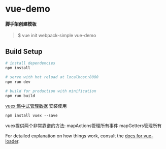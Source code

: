# vue-demo


#### 脚手架创建模板
>$ vue init webpack-simple vue-demo


## Build Setup

``` bash
# install dependencies
npm install

# serve with hot reload at localhost:8080
npm run dev

# build for production with minification
npm run build
```

[vuex:集中式管理数据](http://vuex.vuejs.org/)
安装使用

```
npm install vuex --save

```
vuex提供两个非常靠谱的方法: mapActions管理所有事件  mapGetters管理所有

For detailed explanation on how things work, consult the [docs for vue-loader](http://vuejs.github.io/vue-loader).
